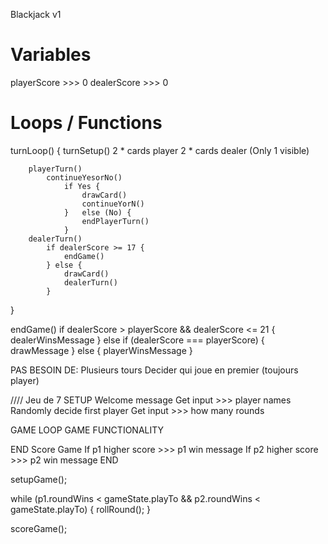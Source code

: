 Blackjack v1

# Variables
playerScore >>> 0
dealerScore >>> 0

# Loops / Functions

turnLoop() {
        turnSetup()
            2 * cards player
            2 * cards dealer (Only 1 visible)

        playerTurn()
            continueYesorNo()
                if Yes {
                    drawCard()
                    continueYorN()
                }   else (No) {
                    endPlayerTurn()
                }
        dealerTurn()
            if dealerScore >= 17 {
                endGame()
            } else {
                drawCard()
                dealerTurn()
            }
}

endGame()
    if dealerScore > playerScore && dealerScore <= 21 {
        dealerWinsMessage
    } else if (dealerScore === playerScore) {
        drawMessage
    } else {
        playerWinsMessage
    }


PAS BESOIN DE:
    Plusieurs tours
    Decider qui joue en premier (toujours player)
















//// Jeu de 7
SETUP
    Welcome message
    Get input >>> player names
    Randomly decide first player
    Get input >>> how many rounds


GAME LOOP
    GAME FUNCTIONALITY


END
    Score Game 
        If p1 higher score >>> p1 win message
        If p2 higher score >>> p2 win message
        END


setupGame();

while (p1.roundWins < gameState.playTo && p2.roundWins < gameState.playTo) {
    rollRound();
}

scoreGame();
